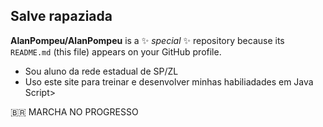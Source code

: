 ## Salve rapaziada


**AlanPompeu/AlanPompeu** is a ✨ _special_ ✨ repository because its `README.md` (this file) appears on your GitHub profile.

- Sou aluno da rede estadual de SP/ZL
- Uso este site para treinar e desenvolver minhas habiliadades em Java Script>

🇧🇷 MARCHA NO PROGRESSO

